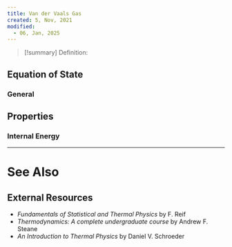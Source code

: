```yaml
---
title: Van der Vaals Gas
created: 5, Nov, 2021
modified:
  - 06, Jan, 2025
---
```


>[!summary] Definition:

## Equation of State

### General



## Properties



### Internal Energy

---

# See Also

## External Resources

- *Fundamentals of Statistical and Thermal Physics* by F. Reif
- *Thermodynamics: A complete undergraduate course* by Andrew F. Steane
- *An Introduction to Thermal Physics* by Daniel V. Schroeder
